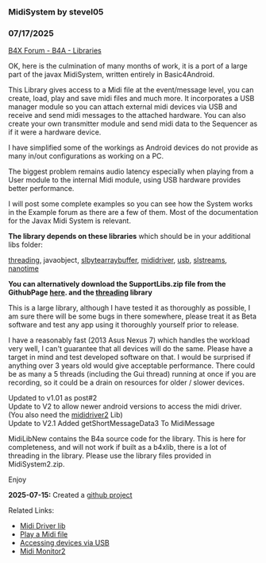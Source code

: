 ### MidiSystem by stevel05
### 07/17/2025
[B4X Forum - B4A - Libraries](https://www.b4x.com/android/forum/threads/50106/)

OK, here is the culmination of many months of work, it is a port of a large part of the javax MidiSystem, written entirely in Basic4Android.  
  
This Library gives access to a Midi file at the event/message level, you can create, load, play and save midi files and much more. It incorporates a USB manager module so you can attach external midi devices via USB and receive and send midi messages to the attached hardware. You can also create your own transmitter module and send midi data to the Sequencer as if it were a hardware device.  
  
I have simplified some of the workings as Android devices do not provide as many in/out configurations as working on a PC.  
  
The biggest problem remains audio latency especially when playing from a User module to the internal Midi module, using USB hardware provides better performance.  
  
I will post some complete examples so you can see how the System works in the Example forum as there are a few of them. Most of the documentation for the Javax Midi System is relevant.  
  
**The library depends on these libraries** which should be in your additional libs folder:  
  
[threading](https://www.b4x.com/android/forum/threads/threading-library.6775/), javaobject, [slbytearraybuffer](https://www.b4x.com/android/forum/threads/bytearraybuffer.34306/), [mididriver](https://www.b4x.com/android/forum/threads/midi-driver-lib.48923/), [usb](https://www.b4x.com/android/forum/threads/usb-host-library.11290/), [slstreams](https://www.b4x.com/android/forum/threads/slstreams.50105/), [nanotime](https://www.b4x.com/android/forum/threads/nanotime.50104/)  
  
**You can alternatively download the SupportLibs.zip file from the GithubPage [here](https://github.com/stevel05/MidiSystem/blob/main/Files/SupportLibs.zip). and the [threading](https://www.b4x.com/android/forum/threads/threading-library.6775/) library**  
  
This is a large library, although I have tested it as thoroughly as possible, I am sure there will be some bugs in there somewhere, please treat it as Beta software and test any app using it thoroughly yourself prior to release.  
  
I have a reasonably fast (2013 Asus Nexus 7) which handles the workload very well, I can't guarantee that all devices will do the same. Please have a target in mind and test developed software on that. I would be surprised if anything over 3 years old would give acceptable performance. There could be as many a 5 threads (including the Gui thread) running at once if you are recording, so it could be a drain on resources for older / slower devices.  
  
Updated to v1.01 as post#2  
Update to V2 to allow newer android versions to access the midi driver. (You also need the [mididriver2](https://www.b4x.com/android/forum/threads/midi-driver-lib.48923/) Lib)  
Update to V2.1 Added getShortMessageData3 To MidiMessage  
  
MidiLibNew contains the B4a source code for the library. This is here for completeness, and will not work if built as a b4xlib, there is a lot of threading in the library. Please use the library files provided in MidiSystem2.zip.  
  
Enjoy  
  
**2025-07-15:** Created a [github project](https://github.com/stevel05/MidiSystem)  
  
Related Links:  

- [Midi Driver lib](https://www.b4x.com/android/forum/threads/midi-driver-lib.48923/#content)
- [Play a Midi file](https://www.b4x.com/android/forum/threads/midi-system-example-play-a-midi-file.50107/#content)
- [Accessing devices via USB](https://www.b4x.com/android/forum/threads/midi-usb-device-manager.41118/#content)
- [Midi Monitor2](https://www.b4x.com/android/forum/threads/midi-monitor2.167812/)